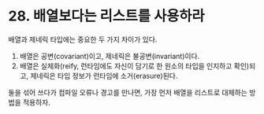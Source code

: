 # 28. 배열보다는 리스트를 사용하라

배열과 제네릭 타입에는 중요한 두 가지 차이가 있다.

1. 배열은 공변(covariant)이고, 제네릭은 불공변(invariant)이다.
2. 배열은 실체화(reify, 런타임에도 자신이 담기로 한 원소의 타입을 인지하고 확인)되고, 제네릭은 타입 정보가 런타임에 소거(erasure)된다.

둘을 섞어 쓰다가 컴파일 오류나 경고를 만나면, 가장 먼저 배열을 리스트로 대체하는 방법을 적용하자.

